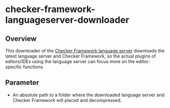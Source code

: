 # checker-framework-languageserver-downloader

## Overview

This downloader of the [Checker Framework language server](https://github.com/zhangjiangqige/checker-framework-languageserver) downloads the latest language server and Checker Framework, so the actual plugins of editors/IDEs using the language server can focus more on the editor-specific functions.

## Parameter

- An absolute path to a folder where the downloaded language server and Checker Framework will placed and decompressed.